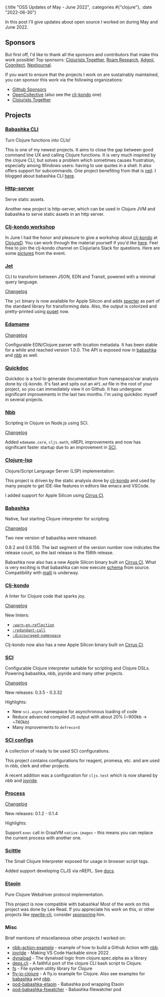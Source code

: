 {:title "OSS Updates of May - June 2022", :categories #{"clojure"}, :date "2022-06-30"}

In this post I'll give updates about open source I worked on during May and June 2022.

## Sponsors

But first off, I'd like to thank all the sponsors and contributors that make
this work possible! Top sponsors: [Clojurists
Together](https://clojuriststogether.org/), [Roam
Research](https://roamresearch.com/), [Adgoji](https://www.adgoji.com/),
[Cognitect](https://www.cognitect.com/),
[Nextjournal](https://nextjournal.com/).

If you want to ensure that the projects I work on are sustainably maintained,
you can sponsor this work via the following organizations:

- [Github Sponsors](https://github.com/sponsors/borkdude)
- [OpenCollective](https://opencollective.com/babashka) (also see the [clj-kondo](https://opencollective.com/clj-kondo) one)
- [Clojurists Together](https://www.clojuriststogether.org/)

## Projects

### [Babashka CLI](https://github.com/babashka/cli)

Turn Clojure functions into CLIs!

This is one of my newest projects. It aims to close the gap between good command
line UX and calling Clojure functions. It is very much inspired by the clojure
CLI, but solves a problem which sometimes causes frustration, especially among
Windows users: having to use quotes in a shell. It also offers support for
subcommands. One project benefiting from that is
[neil](https://github.com/babashka/neil). I blogged about babashka CLI
[here](https://blog.michielborkent.nl/babashka-cli.html).

### [Http-server](https://github.com/babashka/http-server)

Serve static assets.

Another new project is http-server, which can be used in Clojure JVM and
babashka to serve static assets in an http server.

### [Clj-kondo workshop](https://github.com/clj-kondo/hooks-workshop-clojured-2022)

In June I had the honor and pleasure to give a workshop about [clj-kondo](https://github.com/clj-kondo/clj-kondo) at [ClojureD](https://clojured.de/).
You can work through the material yourself if you'd like [here](https://github.com/clj-kondo/hooks-workshop-clojured-2022). 
Feel free to join the clj-kondo channel on Clojurians Slack for questions. Here are some [pictures](https://twitter.com/borkdude/status/1542521071588347905) from the event.

### [Jet](https://github.com/borkdude/jet)

CLI to transform between JSON, EDN and Transit, powered with a minimal query
language.

[Changelog](https://github.com/borkdude/jet/blob/master/CHANGELOG.md)

The `jet` binary is now available for Apple Silicon and adds
[specter](https://github.com/redplanetlabs/specter) as part of the standard
library for transforming data. Also, the output is colorized and pretty-printed
using [puget](https://github.com/greglook/puget) now.

### [Edamame](https://github.com/borkdude/edamame)

[Changelog](https://github.com/borkdude/edamame/blob/master/CHANGELOG.md)

Configurable EDN/Clojure parser with location metadata. It has been stable for a
while and reached version 1.0.0. The API is exposed now in
[babashka](https://github.com/babashka/babashka) and
[nbb](https://github.com/babashka/nbb) as well.

### [Quickdoc](https://github.com/borkdude/quickdoc)

Quickdoc is a tool to generate documentation from namespace/var analysis done by
clj-kondo. It's fast and spits out an `API.md` file in the root of your project,
so you can immediately view it on Github. It has undergone significant
improvements in the last two months. I'm using quickdoc myself in several
projects.

### [Nbb](https://github.com/babashka/nbb)

Scripting in Clojure on Node.js using SCI.

[Changelog](https://github.com/babashka/nbb/blob/main/CHANGELOG.md)

Added `edamame.core`, `cljs.math`, nREPL improvements and now has significant
faster startup due to an improvement in [SCI](https://github.com/babashka/sci).

### [Clojure-lsp](https://github.com/clojure-lsp/clojure-lsp)

Clojure/Script Language Server (LSP) implementation.

This project is driven by the static analysis done by
[clj-kondo](https://github.com/clj-kondo/clj-kondo) and used by many people to
get IDE-like features in editors like emacs and VSCode.

I added support for Apple Silicon using [Cirrus CI](https://cirrus-ci.org/).

### [Babashka](https://github.com/babashka/babashka)

Native, fast starting Clojure interpreter for scripting.

[Changelog](https://github.com/babashka/babashka/blob/master/CHANGELOG.md)

Two new version of babashka were released:

0.8.2 and 0.8.156. The last segment of the version number now indicates the
release count, so the last release is the 156th release.

Babashka now also has a new Apple Silicon binary built on [Cirrus
CI](https://cirrus-ci.org/).  What is very exciting is that babashka can now
execute [schema](https://github.com/plumatic/schema) from source. Compatibility
with [malli](https://github.com/metosin/malli/pull/718) is underway.

### [Clj-kondo](https://github.com/clj-kondo/clj-kondo)

A linter for Clojure code that sparks joy.

[Changelog](https://github.com/clj-kondo/clj-kondo/blob/master/CHANGELOG.md)

New linters:

- [`:warn-on-reflection`](https://github.com/clj-kondo/clj-kondo/blob/master/doc/linters.md#warn-on-reflection)
- [`:redundant-call`](https://github.com/clj-kondo/clj-kondo/blob/master/doc/linters.md#redundant-call)
- [`:discouraged-namespace`](https://github.com/clj-kondo/clj-kondo/blob/master/doc/linters.md#discouraged-namespace)

Clj-kondo now also has a new Apple Silicon binary built on [Cirrus
CI](https://cirrus-ci.org/).

### [SCI](https://github.com/babashka/sci)

Configurable Clojure interpreter suitable for scripting and Clojure DSLs.
Powering babashka, nbb, joyride and many other projects.

[Changelog](https://github.com/babashka/sci/blob/master/CHANGELOG.md)

New releases: 0.3.5 - 0.3.32

Highlights:

- New `sci.async` namespace for asynchronous loading of code
- Reduce advanced compiled JS output with about 20% (~900kb -> ~740kb)
- Many improvements to `defrecord`

### [SCI configs](https://github.com/babashka/sci.configs)

A collection of ready to be used SCI configurations.

This project contains configurations for reagent, promesa, etc. and are used in
nbb, clerk and other projects.

A recent addition was a configuration for `cljs.test` which is now shared by nbb
and [joyride](https://github.com/BetterThanTomorrow/joyride).

### [Process](https://github.com/babashka/process)

[Changelog](https://github.com/babashka/process/blob/master/CHANGELOG.md)

New releases: 0.1.2 - 0.1.4

Highlights:

Support `exec` call in GraalVM `native-images` - this means you can replace the current process with another one.

### [Scittle](https://github.com/babashka/scittle)

The Small Clojure Interpreter exposed for usage in browser script tags.

Added support developing CLJS via nREPL. See [docs](https://github.com/babashka/scittle/tree/main/doc/nrepl).

### [Etaoin](https://github.com/clj-commons/etaoin)

Pure Clojure Webdriver protocol implementation.

This project is now compatible with babashka! Most of the work on this project
was done by Lee Read. If you appreciate his work on this, or other projects like
[rewrite-clj](https://github.com/clj-commons/rewrite-clj), consider
[sponsoring](https://github.com/sponsors/lread) him.

### Misc

Brief mentions of miscellaneous other projects I worked on:

- [nbb-action-example](https://github.com/borkdude/nbb-action-example) - example of how to build a Github Action with [nbb](https://github.com/babashka/nbb).
- [joyride](https://github.com/BetterThanTomorrow/joyride) - Making VS Code Hackable since 2022
- [dynaload](https://github.com/borkdude/dynaload) - The dynaload logic from clojure.spec.alpha as a library
- [deps.clj](https://github.com/borkdude/deps.clj) - A faithful port of the clojure CLI bash script to Clojure.
- [fs](https://github.com/babashka/fs) - File system utility library for Clojure
- [fly-io-clojure](https://github.com/borkdude/fly_io_clojure) - A fly.io example for Clojure. Also see examples for [babashka](https://github.com/babashka/babashka/tree/master/doc/fly_io) and [nbb](https://github.com/babashka/nbb/tree/main/doc/fly_io).
- [pod-babashka-etaoin](https://github.com/babashka/pod-babashka-etaoin) - Babashka pod wrapping Etaoin
- [pod-babashka-fswatcher](https://github.com/babashka/pod-babashka-fswatcher) - Babashka filewatcher pod
